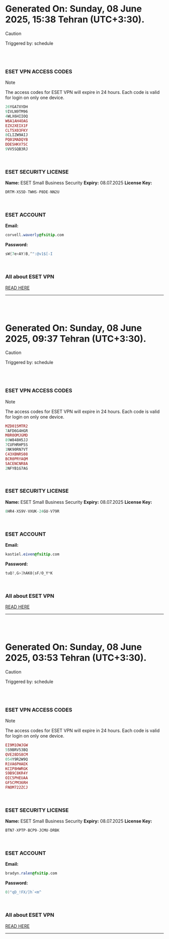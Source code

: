 # Generated On: Sunday, 08 June 2025, 15:38 Tehran (UTC+3:30).

> [!CAUTION]
> Triggered by: schedule

<br><br>

### ESET VPN ACCESS CODES

> [!NOTE]
> The access codes for ESET VPN will expire in 24 hours.
> Each code is valid for login on only one device.

```ruby
26YGA7XYDH
9IVLN9TM96
4WLX6HIIOQ
W6A1AH4OAG
EZX2XEIX1F
CLT5X03FKY
8CLIZW9AIJ
PQ01MADQYB
DDESHKV7SC
9VV5SQB3RJ
```

<br>

### ESET SECURITY LICENSE

**Name:** ESET Small Business Security
**Expiry:** 08.07.2025
**License Key:**

```POV-Ray SDL
DRTM-XS5D-TWHS-P8DE-NN2U
```

<br>

### ESET ACCOUNT

**Email:**

```CSS
corvell.waverly@fsitip.com
```

**Password:**

```POV-Ray SDL
sW{7e>AY)B,^":@v1$[-I
```

<br>

### All about ESET VPN

[READ HERE](https://t.me/F_NiREvil/2113)

---

<br><br>

# Generated On: Sunday, 08 June 2025, 09:37 Tehran (UTC+3:30).

> [!CAUTION]
> Triggered by: schedule

<br><br>

### ESET VPN ACCESS CODES

> [!NOTE]
> The access codes for ESET VPN will expire in 24 hours.
> Each code is valid for login on only one device.

```ruby
MZD015MTR2
7AFD6G4HGR
M8R0OMJGMD
89W848H5JJ
7CUFHRHP5S
1NK90RN7VT
C43XBNRS08
BCR0PRYAQM
SACENCNR8A
2NFYB1G7AG
```

<br>

### ESET SECURITY LICENSE

**Name:** ESET Small Business Security
**Expiry:** 08.07.2025
**License Key:**

```POV-Ray SDL
8HR4-XS9V-VXUK-24GU-V79R
```

<br>

### ESET ACCOUNT

**Email:**

```CSS
kastiel.eiven@fsitip.com
```

**Password:**

```POV-Ray SDL
tuQ?,G>]hAK8{sF/O_Y*K
```

<br>

### All about ESET VPN

[READ HERE](https://t.me/F_NiREvil/2113)

---

<br><br>

# Generated On: Sunday, 08 June 2025, 03:53 Tehran (UTC+3:30).

> [!CAUTION]
> Triggered by: schedule

<br><br>

### ESET VPN ACCESS CODES

> [!NOTE]
> The access codes for ESET VPN will expire in 24 hours.
> Each code is valid for login on only one device.

```ruby
EI9M1OWJGW
5S9BRV53BQ
QVE28DS8CM
054Y9R2W9Q
R1VA6PHAEK
KCIP8HWRGK
S9B9C8KR4Y
OIC5PHEUAA
GF5CPM36RH
FNOM722ZCJ
```

<br>

### ESET SECURITY LICENSE

**Name:** ESET Small Business Security
**Expiry:** 08.07.2025
**License Key:**

```POV-Ray SDL
BTN7-XPTP-BCP9-JCMU-DRBK
```

<br>

### ESET ACCOUNT

**Email:**

```CSS
bradyn.ralen@fsitip.com
```

**Password:**

```POV-Ray SDL
0)"qD_!FX/]h`<m^
```

<br>

### All about ESET VPN

[READ HERE](https://t.me/F_NiREvil/2113)

---

<br><br>

